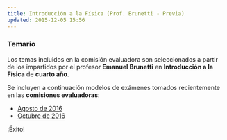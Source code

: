 ```yaml
---
title: Introducción a la Física (Prof. Brunetti - Previa)
updated: 2015-12-05 15:56
---
```


### Temario 

Los temas incluidos en la comisión evaluadora son seleccionados a partir de los impartidos por el profesor **Emanuel Brunetti** en **Introducción a la Física** de **cuarto año**. 

Se incluyen a continuación modelos de exámenes tomados recientemente en las **comisiones evaluadoras**: 

* [Agosto de 2016](../medocs/4ifis/2016_08_01_com_eval_int_fisica_brunetti.pdf)
* [Octubre de 2016](../medocs/4ifis/2016_10_com_eval_int_fisica_brunetti.pdf)

¡Éxito!
